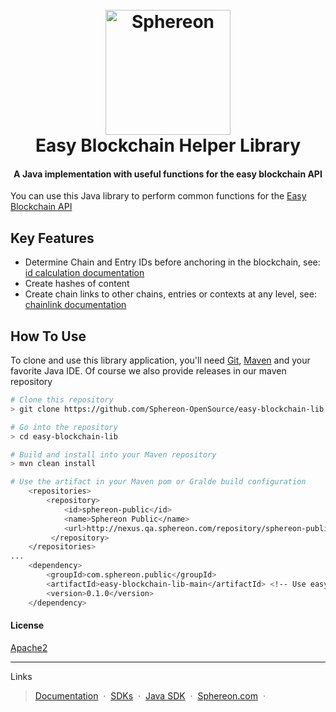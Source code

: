 <h1 align="center">
  <br>
  <a href="https://www.sphereon.com"><img src="https://sphereon.com/wp-content/uploads/2016/11/sphereon-logo.png" alt="Sphereon" width="200"></a>
  <br>
  Easy Blockchain Helper Library
  <br>
</h1>

<h4 align="center">A Java implementation with useful functions for the easy blockchain API</h4>

You can use this Java library to perform common functions for
the [Easy Blockchain API](https://docs.sphereon.com/api/easy-blockchain/0.10/html)

## Key Features

* Determine Chain and Entry IDs before anchoring in the blockchain,
  see: [id calculation documentation](https://docs.sphereon.com/api/easy-blockchain/0.10/html#_id_calculation)
* Create hashes of content
* Create chain links to other chains, entries or contexts at any level,
  see: [chainlink documentation](https://docs.sphereon.com/api/easy-blockchain/0.10/html#_chain_links)

## How To Use

To clone and use this library application, you'll need [Git](https://git-scm.com), [Maven](https://maven.apache.org/) and your favorite Java
IDE. Of course we also provide releases in our maven repository

```bash
# Clone this repository
> git clone https://github.com/Sphereon-OpenSource/easy-blockchain-lib.git

# Go into the repository
> cd easy-blockchain-lib

# Build and install into your Maven repository
> mvn clean install

# Use the artifact in your Maven pom or Gralde build configuration  
    <repositories>
        <repository>
            <id>sphereon-public</id>
            <name>Sphereon Public</name>
            <url>http://nexus.qa.sphereon.com/repository/sphereon-public/</url>
         </repository>
    </repositories>
...
    <dependency>
        <groupId>com.sphereon.public</groupId>
        <artifactId>easy-blockchain-lib-main</artifactId> <!-- Use easy-blockchain-lib-osgi for OSGI bundle  -->
        <version>0.1.0</version>
    </dependency>
```

#### License

[Apache2](https://www.apache.org/licenses/LICENSE-2.0)

---
Links
> [Documentation](https://docs.sphereon.com/api/easy-blockchain/0.10/html) &nbsp;&middot;&nbsp;
> [SDKs](https://github.com/Sphereon-SDK/easy-blockchain-sdk) &nbsp;&middot;&nbsp;
> [Java SDK](https://github.com/Sphereon-SDK/easy-blockchain-sdk/tree/develop/java8-okhttp-gson) &nbsp;&middot;&nbsp;
> [Sphereon.com](https://www.sphereon.com) &nbsp;&middot;&nbsp;
